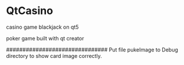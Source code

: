 # QtCasino
casino game blackjack on qt5

poker game built with qt creator

###############################
Put file pukeImage to Debug directory to show card image correctly.
